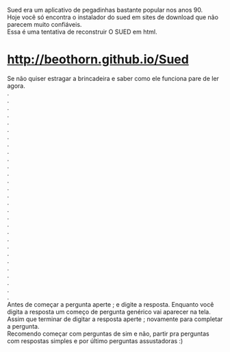 Sued era um aplicativo de pegadinhas bastante popular nos anos 90.  
Hoje você só encontra o instalador do sued em sites de download que não parecem muito confiáveis.  
Essa é uma tentativa de reconstruir O SUED em html.  

http://beothorn.github.io/Sued
==============================
  
  
Se não quiser estragar a brincadeira e saber como ele funciona pare de ler agora.  
.    
.  
.  
.  
.  
.  
.  
.  
.  
.  
.  
.  
.  
.  
.  
.  
.  
.  
.  
.  
.  
.  
.  
.  
.  
.  
.  
.  
.    
Antes de começar a pergunta aperte ; e digite a resposta. Enquanto você digita a resposta um começo de pergunta genérico vai aparecer na tela.  
Assim que terminar de digitar a resposta aperte ; novamente para completar a pergunta.  
Recomendo começar com perguntas de sim e não, partir pra perguntas com respostas simples e por último perguntas assustadoras :)  

